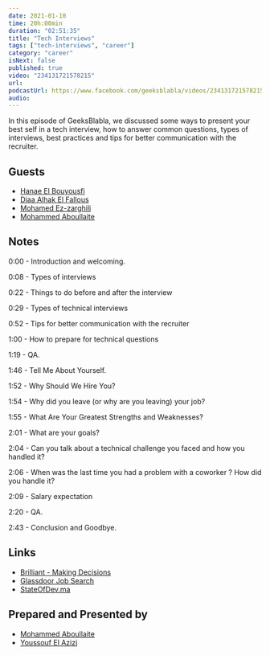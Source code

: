 ```yaml
---
date: 2021-01-10
time: 20h:00min
duration: "02:51:35"
title: "Tech Interviews"
tags: ["tech-interviews", "career"]
category: "career"
isNext: false
published: true
video: "234131721578215"
url:
podcastUrl: https://www.facebook.com/geeksblabla/videos/234131721578215
audio:
---
```


In this episode of GeeksBlabla, we discussed some ways to present your best self in a tech interview, how to answer common questions, types of interviews, best practices and tips for better communication with the recruiter.

## Guests

- [Hanae El Bouyousfi](https://www.facebook.com/hanae.elbouyousfiepelhouari)
- [Diaa Alhak El Fallous](https://www.facebook.com/diaa.alhak)
- [Mohamed Ez-zarghili](https://www.facebook.com/mohamed.ezzarghili)
- [Mohammed Aboullaite](https://aboullaite.me/)

## Notes

0:00 - Introduction and welcoming.

0:08 - Types of interviews

0:22 - Things to do before and after the interview

0:29 - Types of technical interviews

0:52 - Tips for better communication with the recruiter

1:00 - How to prepare for technical questions

1:19 - QA.

1:46 - Tell Me About Yourself.

1:52 - Why Should We Hire You?

1:54 - Why did you leave (or why are you leaving) your job?

1:55 - What Are Your Greatest Strengths and Weaknesses?

2:01 - What are your goals?

2:04 - Can you talk about a technical challenge you faced and how you handled it?

2:06 - When was the last time you had a problem with a coworker ? How did you handle it?

2:09 - Salary expectation

2:20 - QA.

2:43 - Conclusion and Goodbye.

## Links

- [Brilliant - Making Decisions](https://brilliant.org/)
- [Glassdoor Job Search](https://www.glassdoor.com)
- [StateOfDev.ma](https://stateofdev.ma)

## Prepared and Presented by

- [Mohammed Aboullaite](https://aboullaite.me/)
- [Youssouf El Azizi](https://elazizi.com/)
